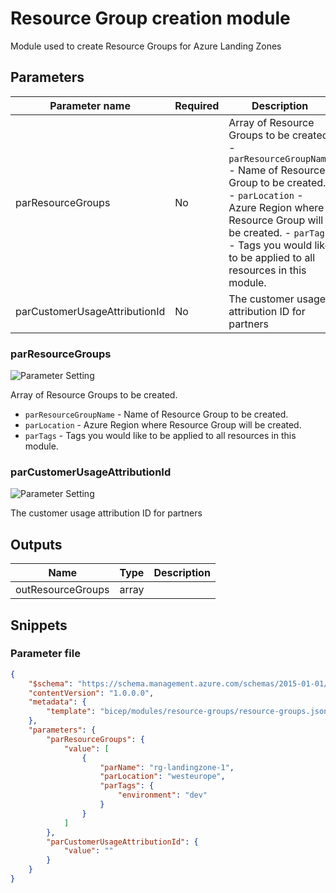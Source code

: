 # Resource Group creation module

Module used to create Resource Groups for Azure Landing Zones

## Parameters

Parameter name | Required | Description
-------------- | -------- | -----------
parResourceGroups | No       | Array of Resource Groups to be created. - `parResourceGroupName` - Name of Resource Group to be created. - `parLocation` - Azure Region where Resource Group will be created. - `parTags` - Tags you would like to be applied to all resources in this module. 
parCustomerUsageAttributionId | No       | The customer usage attribution ID for partners

### parResourceGroups

![Parameter Setting](https://img.shields.io/badge/parameter-optional-green?style=flat-square)

Array of Resource Groups to be created.
- `parResourceGroupName` - Name of Resource Group to be created.
- `parLocation` - Azure Region where Resource Group will be created.
- `parTags` - Tags you would like to be applied to all resources in this module.


### parCustomerUsageAttributionId

![Parameter Setting](https://img.shields.io/badge/parameter-optional-green?style=flat-square)

The customer usage attribution ID for partners

## Outputs

Name | Type | Description
---- | ---- | -----------
outResourceGroups | array |

## Snippets

### Parameter file

```json
{
    "$schema": "https://schema.management.azure.com/schemas/2015-01-01/deploymentParameters.json#",
    "contentVersion": "1.0.0.0",
    "metadata": {
        "template": "bicep/modules/resource-groups/resource-groups.json"
    },
    "parameters": {
        "parResourceGroups": {
            "value": [
                {
                    "parName": "rg-landingzone-1",
                    "parLocation": "westeurope",
                    "parTags": {
                        "environment": "dev"
                    }
                }
            ]
        },
        "parCustomerUsageAttributionId": {
            "value": ""
        }
    }
}
```
